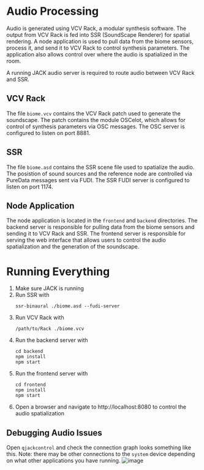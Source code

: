 # Audio Processing

Audio is generated using VCV Rack, a modular synthesis software. The output from VCV Rack is fed into SSR (SoundScape Renderer) for spatial rendering. A node application is used to pull data from the biome sensors, process it, and send it to VCV Rack to control synthesis parameters. The application also allows control over where the audio is spatialized in the room.

A running JACK audio server is required to route audio between VCV Rack and SSR. 

## VCV Rack
The file `biome.vcv` contains the VCV Rack patch used to generate the soundscape. The patch contains the module OSCelot, which allows for control of synthesis parameters via OSC messages. The OSC server is configured to listen on port 8881.

## SSR
The file `biome.asd` contains the SSR scene file used to spatialize the audio. The posistion of sound sources and the reference node are controlled via PureData messages sent via FUDI. The SSR FUDI server is configured to listen on port 1174.

## Node Application
The node application is located in the `frontend` and `backend` directories. The backend server is responsible for pulling data from the biome sensors and sending it to VCV Rack and SSR. The frontend server is responsible for serving the web interface that allows users to control the audio spatialization and the generation of the soundscape.

# Running Everything
1. Make sure JACK is running
2. Run SSR with
    ```
    ssr-binaural ./biome.asd --fudi-server
    ```
3. Run VCV Rack with 
    ```
    /path/to/Rack ./biome.vcv
    ```
4. Run the backend server with
    ```
    cd backend
    npm install
    npm start
    ```
5. Run the frontend server with
    ```
    cd frontend
    npm install
    npm start
    ```
6. Open a browser and navigate to http://localhost:8080 to control the audio spatialization

## Debugging Audio Issues
Open `qjackcontrol` and check the connection graph looks something like this. Note: there may be other connections to the `system` device depending on what other applications you have running.
![image](https://github.com/user-attachments/assets/8b6e3d1e-f603-42ed-9c5b-c62f4dc51386)


